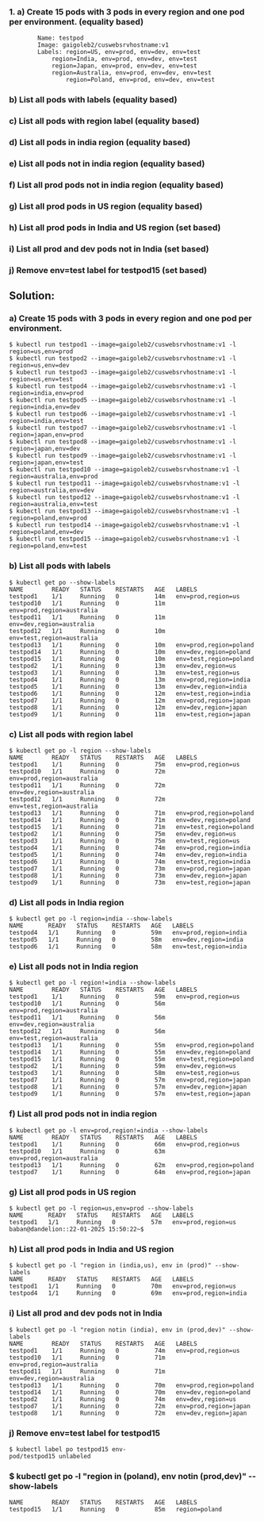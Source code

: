 ### 1.	a) Create 15 pods with 3 pods in every region and one pod per environment. (equality based)
        	Name: testpod
        	Image: gaigoleb2/cuswebsrvhostname:v1
        	Labels: region=US, env=prod, env=dev, env=test
		        region=India, env=prod, env=dev, env=test
		        region=Japan, env=prod, env=dev, env=test
		        region=Australia, env=prod, env=dev, env=test
                	region=Poland, env=prod, env=dev, env=test
###	b) List all pods with labels (equality based)
###	c) List all pods with region label (equality based)
###	d) List all pods in india region (equality based)
###	e) List all pods not in india region (equality based)
###	f) List all prod pods not in india region (equality based)
###	g) List all prod pods in US region (equality based)
###	h) List all prod pods in India and US region (set based)
###	i) List all prod and dev pods not in India (set based)
###	j) Remove env=test label for testpod15 (set based)

## Solution:
### a) Create 15 pods with 3 pods in every region and one pod per environment.

	$ kubectl run testpod1 --image=gaigoleb2/cuswebsrvhostname:v1 -l region=us,env=prod
	$ kubectl run testpod2 --image=gaigoleb2/cuswebsrvhostname:v1 -l region=us,env=dev
	$ kubectl run testpod3 --image=gaigoleb2/cuswebsrvhostname:v1 -l region=us,env=test
	$ kubectl run testpod4 --image=gaigoleb2/cuswebsrvhostname:v1 -l region=india,env=prod
	$ kubectl run testpod5 --image=gaigoleb2/cuswebsrvhostname:v1 -l region=india,env=dev
	$ kubectl run testpod6 --image=gaigoleb2/cuswebsrvhostname:v1 -l region=india,env=test
	$ kubectl run testpod7 --image=gaigoleb2/cuswebsrvhostname:v1 -l region=japan,env=prod
	$ kubectl run testpod8 --image=gaigoleb2/cuswebsrvhostname:v1 -l region=japan,env=dev
	$ kubectl run testpod9 --image=gaigoleb2/cuswebsrvhostname:v1 -l region=japan,env=test
	$ kubectl run testpod10 --image=gaigoleb2/cuswebsrvhostname:v1 -l region=australia,env=prod
	$ kubectl run testpod11 --image=gaigoleb2/cuswebsrvhostname:v1 -l region=australia,env=dev
	$ kubectl run testpod12 --image=gaigoleb2/cuswebsrvhostname:v1 -l region=australia,env=test
	$ kubectl run testpod13 --image=gaigoleb2/cuswebsrvhostname:v1 -l region=poland,env=prod
	$ kubectl run testpod14 --image=gaigoleb2/cuswebsrvhostname:v1 -l region=poland,env=dev
	$ kubectl run testpod15 --image=gaigoleb2/cuswebsrvhostname:v1 -l region=poland,env=test

### b) List all pods with labels

	$ kubectl get po --show-labels
	NAME        READY   STATUS    RESTARTS   AGE   LABELS
	testpod1    1/1     Running   0          14m   env=prod,region=us
	testpod10   1/1     Running   0          11m   env=prod,region=australia
	testpod11   1/1     Running   0          11m   env=dev,region=australia
	testpod12   1/1     Running   0          10m   env=test,region=australia
	testpod13   1/1     Running   0          10m   env=prod,region=poland
	testpod14   1/1     Running   0          10m   env=dev,region=poland
	testpod15   1/1     Running   0          10m   env=test,region=poland
	testpod2    1/1     Running   0          13m   env=dev,region=us
	testpod3    1/1     Running   0          13m   env=test,region=us
	testpod4    1/1     Running   0          13m   env=prod,region=india
	testpod5    1/1     Running   0          13m   env=dev,region=india
	testpod6    1/1     Running   0          12m   env=test,region=india
	testpod7    1/1     Running   0          12m   env=prod,region=japan
	testpod8    1/1     Running   0          12m   env=dev,region=japan
	testpod9    1/1     Running   0          11m   env=test,region=japan

### c) List all pods with region label

	$ kubectl get po -l region --show-labels
	NAME        READY   STATUS    RESTARTS   AGE   LABELS
	testpod1    1/1     Running   0          75m   env=prod,region=us
	testpod10   1/1     Running   0          72m   env=prod,region=australia
	testpod11   1/1     Running   0          72m   env=dev,region=australia
	testpod12   1/1     Running   0          72m   env=test,region=australia
	testpod13   1/1     Running   0          71m   env=prod,region=poland
	testpod14   1/1     Running   0          71m   env=dev,region=poland
	testpod15   1/1     Running   0          71m   env=test,region=poland
	testpod2    1/1     Running   0          75m   env=dev,region=us
	testpod3    1/1     Running   0          75m   env=test,region=us
	testpod4    1/1     Running   0          74m   env=prod,region=india
	testpod5    1/1     Running   0          74m   env=dev,region=india
	testpod6    1/1     Running   0          74m   env=test,region=india
	testpod7    1/1     Running   0          73m   env=prod,region=japan
	testpod8    1/1     Running   0          73m   env=dev,region=japan
	testpod9    1/1     Running   0          73m   env=test,region=japan

### d) List all pods in India region

	$ kubectl get po -l region=india --show-labels
	NAME       READY   STATUS    RESTARTS   AGE   LABELS
	testpod4   1/1     Running   0          59m   env=prod,region=india
	testpod5   1/1     Running   0          58m   env=dev,region=india
	testpod6   1/1     Running   0          58m   env=test,region=india

### e) List all pods not in India region

	$ kubectl get po -l region!=india --show-labels
	NAME        READY   STATUS    RESTARTS   AGE   LABELS
	testpod1    1/1     Running   0          59m   env=prod,region=us
	testpod10   1/1     Running   0          56m   env=prod,region=australia
	testpod11   1/1     Running   0          56m   env=dev,region=australia
	testpod12   1/1     Running   0          56m   env=test,region=australia
	testpod13   1/1     Running   0          55m   env=prod,region=poland
	testpod14   1/1     Running   0          55m   env=dev,region=poland
	testpod15   1/1     Running   0          55m   env=test,region=poland
	testpod2    1/1     Running   0          59m   env=dev,region=us
	testpod3    1/1     Running   0          58m   env=test,region=us
	testpod7    1/1     Running   0          57m   env=prod,region=japan
	testpod8    1/1     Running   0          57m   env=dev,region=japan
	testpod9    1/1     Running   0          57m   env=test,region=japan

### f) List all prod pods not in india region

	$ kubectl get po -l env=prod,region!=india --show-labels
	NAME        READY   STATUS    RESTARTS   AGE   LABELS
	testpod1    1/1     Running   0          66m   env=prod,region=us
	testpod10   1/1     Running   0          63m   env=prod,region=australia
	testpod13   1/1     Running   0          62m   env=prod,region=poland
	testpod7    1/1     Running   0          64m   env=prod,region=japan

### g) List all prod pods in US region

	$ kubectl get po -l region=us,env=prod --show-labels
	NAME       READY   STATUS    RESTARTS   AGE   LABELS
	testpod1   1/1     Running   0          57m   env=prod,region=us
	baban@dandelion::22-01-2025 15:50:22~$

### h) List all prod pods in India and US region 

	$ kubectl get po -l "region in (india,us), env in (prod)" --show-labels
	NAME       READY   STATUS    RESTARTS   AGE   LABELS
	testpod1   1/1     Running   0          70m   env=prod,region=us
	testpod4   1/1     Running   0          69m   env=prod,region=india

### i) List all prod and dev pods not in India

	$ kubectl get po -l "region notin (india), env in (prod,dev)" --show-labels
	NAME        READY   STATUS    RESTARTS   AGE   LABELS
	testpod1    1/1     Running   0          74m   env=prod,region=us
	testpod10   1/1     Running   0          71m   env=prod,region=australia
	testpod11   1/1     Running   0          71m   env=dev,region=australia
	testpod13   1/1     Running   0          70m   env=prod,region=poland
	testpod14   1/1     Running   0          70m   env=dev,region=poland
	testpod2    1/1     Running   0          74m   env=dev,region=us
	testpod7    1/1     Running   0          72m   env=prod,region=japan
	testpod8    1/1     Running   0          72m   env=dev,region=japan

### j) Remove env=test label for testpod15

	$ kubectl label po testpod15 env-
	pod/testpod15 unlabeled

### $ kubectl get po -l "region in (poland), env notin (prod,dev)" --show-labels
	NAME        READY   STATUS    RESTARTS   AGE   LABELS
	testpod15   1/1     Running   0          85m   region=poland

